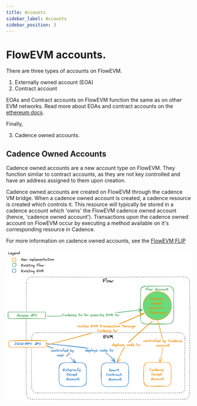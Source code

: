 ```yaml
---
title: Accounts
sidebar_label: Accounts
sidebar_position: 3
---
```


# FlowEVM accounts.

There are three types of accounts on FlowEVM.

1. Externally owned account (EOA)
2. Contract account 

EOAs and Contract accounts on FlowEVM function the same as on other EVM networks. Read more about EOAs and contract accounts on the [ethereum docs](https://ethereum.org/developers/docs/accounts).

Finally, 

3. Cadence owned accounts.

## Cadence Owned Accounts

Cadence owned accounts are a new account type on FlowEVM. They function similar to contract accounts, as they are not key controlled and have an address assigned to them upon creation. 

Cadence owned accounts are created on FlowEVM through the cadence VM bridge. When a cadence owned account is created, a cadence resource is created which controls it. This resource will typically be stored in a cadence account which 'owns' the FlowEVM cadence owned account (hence, 'cadence owned account'). Transactions upon the cadence owned account on FlowEVM occur by executing a method available on it's corresponding resource in Cadence.

For more information on cadence owned accounts, see the [FlowEVM FLIP](https://github.com/onflow/flips/pull/225/files)

![FlowEVM-Account-Model](flow-evm-account-model.png)
